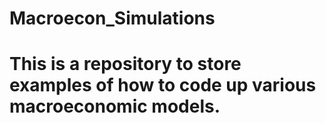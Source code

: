 # Macroecon_Simulations
# This is a repository to store examples of how to code up various macroeconomic models.
